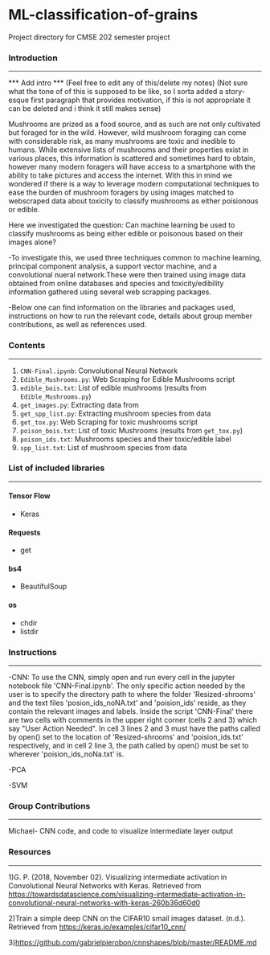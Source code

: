 # ML-classification-of-grains
Project directory for CMSE 202 semester project


### Introduction
----------------
*** Add intro ***
(Feel free to edit any of this/delete my notes)
(Not sure what the tone of of this is supposed to be like, so I sorta added a story-esque first paragraph that provides motivation, if this is not appropriate it can be deleted and i think it still makes sense)

  Mushrooms are prized as a food source, and as such are not only cultivated but foraged for in the wild. However, wild mushroom foraging can come with considerable risk, as many mushrooms are toxic and inedible to humans. While extensive lists of mushrooms and their properties exist in various places, this information is scattered and sometimes hard to obtain, however many modern foragers will have access to a smartphone with the ability to take pictures and access the internet. With this in mind we wondered if there is a way to leverage modern computational techniques to ease the burden of mushroom foragers by using images matched to webscraped data about toxicity to classify mushrooms as either poisionous or edible.  

Here we investigated the question: Can machine learning be used to classify mushrooms as being either edible or poisonous based on their images alone?

-To investigate this, we used three techniques common to machine learning, principal component analysis, a support vector machine, and a convolutional nueral network.These were then trained using image data obtained from online databases and species and toxicity/edibility information gathered using several web scrapping packages.

-Below one can find information on the libraries and packages used, instructions on how to run the relevant code, details about group member contributions, as well as references used. 
### Contents
-------------
1. `CNN-Final.ipynb`: Convolutional Neural Network
2. `Edible_Mushrooms.py`: Web Scraping for Edible Mushrooms script
3. `edible_bois.txt`: List of edible mushrooms (results from `Edible_Mushrooms.py`)
4. `get_images.py`: Extracting data from 
5. `get_spp_list.py`: Extracting mushroom species from data
6. `get_tox.py`: Web Scraping for toxic mushrooms script
7. `poison_bois.txt`: List of toxic Mushrooms (results from `get_tox.py`)
8. `poison_ids.txt`: Mushrooms species and their toxic/edible label
9. `spp_list.txt`: List of mushroom species from data


### List of included libraries
-------------------------------
#### Tensor Flow
  - Keras
  
#### Requests
  - get
  
#### bs4
  - BeautifulSoup
  
#### os
  - chdir
  - listdir
  
### Instructions
----------------
-CNN: To use the CNN, simply open and run every cell in the jupyter notebook file 'CNN-Final.ipynb'. The only specific action needed by the user is to specify the directory path to where the folder 'Resized-shrooms' and the text files 'posion_ids_noNA.txt' and 'poision_ids' reside, as they contain the relevant images and labels. Inside the script 'CNN-Final' there are two cells with comments in the upper right corner (cells 2 and 3) which say "User Action Needed". In cell 3 lines 2 and 3 must have the paths called by open() set to the location of 'Resized-shrooms' and 'poision_ids.txt' respectively, and in cell 2 line 3, the path called by open() must be set to wherever 'poision_ids_noNa.txt' is.

-PCA

-SVM

### Group Contributions 
----------------
Michael- CNN code, and code to visualize intermediate layer output

### Resources
---------------

1)G. P. (2018, November 02). Visualizing intermediate activation in Convolutional Neural Networks with Keras. Retrieved from https://towardsdatascience.com/visualizing-intermediate-activation-in-convolutional-neural-networks-with-keras-260b36d60d0

2)Train a simple deep CNN on the CIFAR10 small images dataset. (n.d.). Retrieved from https://keras.io/examples/cifar10_cnn/

3)https://github.com/gabrielpierobon/cnnshapes/blob/master/README.md
